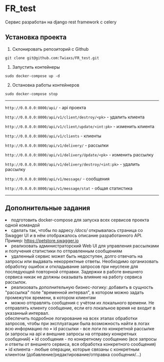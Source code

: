 # FR_test
Сервис разработан на django rest framework с celery

## Установка проекта 

1. Склонировать репозиторий с Github
```
git clone git@github.com:Twiaxs/FR_test.git
```
1. Запустить контейнеры 
``` 
sudo docker-compose up -d
 ```
2. Остановка работы контейнеров 
```
sudo docker-compose stop
```
***
```http://0.0.0.0:8000/api/``` - api проекта

```http://0.0.0.0:8000/api/v1/client/destroy/<pk>``` - удалить клиента

```http://0.0.0.0:8000/api/v1/client/update/<int:pk>``` - изменить клиента

```http://0.0.0.0:8000/api/v1/clients``` - клиенты

```http://0.0.0.0:8000/api/v1/delivery/``` - рассылки

```http://0.0.0.0:8000/api/v1/delivery/Update/<pk>``` - изменить рассылку

```http://0.0.0.0:8000/api/v1/delivery/destroy/<int:pk>``` - удалить рассылку

```http://0.0.0.0:8000/api/v1/message/``` - сообщения

```http://0.0.0.0:8000/api/v1/message/stat``` - общая статистика

***

## Дополнительные задания

<li>подготовить docker-compose для запуска всех сервисов проекта одной командой</li>
<li>сделать так, чтобы по адресу <i> /docs/ </i> открывалась страница со Swagger UI и в нём отображалось описание разработанного API. Пример: <a href="https://petstore.swagger.io" target="_blank">https://petstore.swagger.io</a></li>
<li>реализовать администраторский Web UI для управления рассылками и получения статистики по отправленным сообщениям</li>
<li>удаленный сервис может быть недоступен, долго отвечать на запросы или выдавать некорректные ответы. Необходимо организовать обработку ошибок и откладывание запросов при неуспехе для последующей повторной отправки. Задержки в работе внешнего сервиса никак не должны оказывать влияние на работу сервиса рассылок.</li>
<li>реализовать дополнительную бизнес-логику: добавить в сущность "рассылка" поле "временной интервал", в котором можно задать промежуток времени, в котором клиентам <li>можно отправлять сообщения с учётом их локального времени. Не отправлять клиенту сообщение, если его локальное время не входит в указанный интервал.</li>
обеспечить подробное логирование на всех этапах обработки запросов, чтобы при эксплуатации была возможность найти в логах всю информацию по
•
id рассылки - все логи по конкретной рассылке (и запросы на api и внешние запросы на отправку конкретных сообщений)
•
id сообщения - по конкретному сообщению (все запросы и ответы от внешнего сервиса, вся обработка конкретного сообщения)
•
id клиента - любые операции, которые связаны с конкретным клиентом (добавление/редактирование/отправка сообщения/…)
</li>

